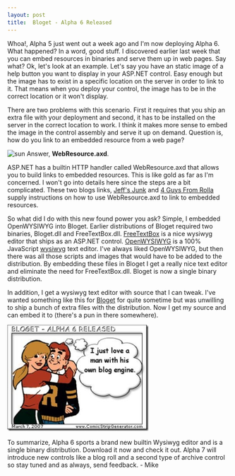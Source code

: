 ```yaml
---
layout: post
title:  Bloget - Alpha 6 Released
---
```

Whoa!, Alpha 5 just went out a week ago and I'm now deploying Alpha 6. What happened? In a word, good stuff. I discovered earlier last week that you can embed resources in binaries and serve them up in web pages. Say what? Ok, let's look at an example. Let's say you have an static image of a help button you want to display in your ASP.NET control. Easy enough but the image has to exist in a specific location on the server in order to link to it. That means when you deploy your control, the image has to be in the correct location or it won't display.

There are two problems with this scenario. First it requires that you ship an extra file with your deployment and second, it has to be installed on the server in the correct location to work. I think it makes more sense to embed the image in the control assembly and serve it up on demand. Question is, how do you link to an embedded resource from a web page?

![sun](http://spaces.live.com/rte/emoticons/sun.gif) Answer, **WebResource.axd**.

ASP.NET has a builtin HTTP handler called WebResource.axd that allows you to build links to embedded resources. This is like gold as far as I'm concerned. I won't go into details here since the steps are a bit complicated. These two blogs links, [Jeff's Junk](http://weblogs.asp.net/jeff/archive/2005/07/18/419842.aspx) and [4 Guys From Rolla](http://aspnet.4guysfromrolla.com/articles/080906-1.aspx) supply instructions on how to use WebResource.axd to link to embedded resources.

So what did I do with this new found power you ask? Simple, I embedded OpenWYSIWYG into Bloget. Earlier distributions of Bloget required two binaries, Bloget.dll and FreeTextBox.dll. [FreeTextBox](http://freetextbox.com) is a nice wysiwyg editor that ships as an ASP.NET control. [OpenWYSIWYG](http://www.openwebware.com) is a 100% JavaScript [wysiwyg](http://en.wikipedia.org/wiki/WYSIWYG) text editor. I've always liked OpenWYSIWYG, but then there was all those scripts and images that would have to be added to the distribution. By embedding these files in Bloget I get a really nice text editor and eliminate the need for FreeTextBox.dll. Bloget is now a single binary distribution.

In addition, I get a wysiwyg text editor with source that I can tweak. I've wanted something like this for [Bloget](/bloget) for quite sometime but was unwilling to ship a bunch of extra files with the distribution. Now I get my source and can embed it to (there's a pun in there somewhere).

![](/cdn/images/blog/WindowsLiveWriter/BlogetAlpha6_A2D0/archie%5B3%5D.jpg)

To summarize, Alpha 6 sports a brand new builtin Wysiwyg editor and is a single binary distribution. Download it now and check it out. Alpha 7 will introduce new controls like a blog roll and a second type of archive control so stay tuned and as always, send feedback. - Mike
